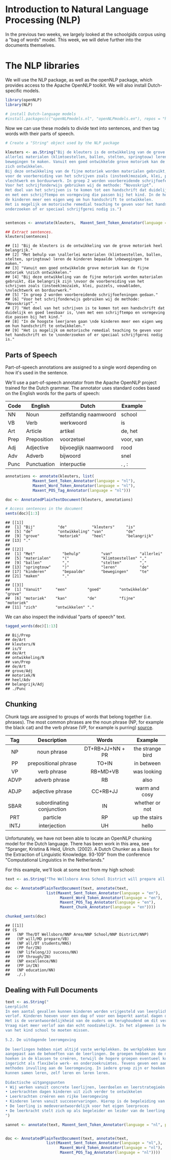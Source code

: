 Introduction to Natural Language Processing (NLP)
================

In the previous two weeks, we largely looked at the schoolgids corpus using a "bag of words" model. This week, we will delve further into the documents themselves.

The NLP libraries
=================

We will use the NLP package, as well as the openNLP package, which provides access to the Apache OpenNLP toolkit. We will also install Dutch-specific models.

``` r
library(openNLP)
library(NLP)

# install Dutch-language models
#install.packages(c("openNLPmodels.nl", "openNLPmodels.en"), repos = "http://datacube.wu.ac.at/", type = "source") 
```

Now we can use these models to divide text into sentences, and then tag words with their parts of speech.

``` r
# Create a "String" object used by the NLP package

kleuters <- as.String("Bij de kleuters is de ontwikkeling van de grove motoriek heel belangrijk. Met behulp van 
allerlei materialen (klimtoestellen, ballen, stelten, springtouw) leren de kinderen bepaalde 
bewegingen te maken. Vanuit een goed ontwikkelde grove motoriek kan de fijne motoriek 
zich ontwikkelen. 
Bij deze ontwikkeling van de fijne motoriek worden materialen gebruikt, die belangrijk zijn 
voor de voorbereiding van het schrijven zoals (insteek)mozaïek, klei, puzzels, vouwbladen, 
vlechtwerk en borduurwerk. In groep 2 worden voorbereidende schrijfoefeningen gedaan. 
Voor het schrijfonderwijs gebruiken wij de methode: “Novoskript”. 
Het doel van het schrijven is te komen tot een handschrift dat duidelijk en goed leesbaar is, 
en met een schrijftempo en vormgeving die passen bij het kind. In de hoogste leerjaren gaan 
de kinderen meer een eigen weg om hun handschrift te ontwikkelen. 
Het is mogelijk om motorische remedial teaching te geven voor het handschrift en te 
onderzoeken of er speciaal schrijfgerei nodig is.")


sentences <- annotate(kleuters,  Maxent_Sent_Token_Annotator(language = "nl"))

## Extract sentences.
kleuters[sentences]
```

    ## [1] "Bij de kleuters is de ontwikkeling van de grove motoriek heel belangrijk."                                                                                                                                            
    ## [2] "Met behulp van \nallerlei materialen (klimtoestellen, ballen, stelten, springtouw) leren de kinderen bepaalde \nbewegingen te maken."                                                                                 
    ## [3] "Vanuit een goed ontwikkelde grove motoriek kan de fijne motoriek \nzich ontwikkelen."                                                                                                                                 
    ## [4] "Bij deze ontwikkeling van de fijne motoriek worden materialen gebruikt, die belangrijk zijn \nvoor de voorbereiding van het schrijven zoals (insteek)mozaïek, klei, puzzels, vouwbladen, \nvlechtwerk en borduurwerk."
    ## [5] "In groep 2 worden voorbereidende schrijfoefeningen gedaan."                                                                                                                                                           
    ## [6] "Voor het schrijfonderwijs gebruiken wij de methode: “Novoskript”."                                                                                                                                                    
    ## [7] "Het doel van het schrijven is te komen tot een handschrift dat duidelijk en goed leesbaar is, \nen met een schrijftempo en vormgeving die passen bij het kind."                                                       
    ## [8] "In de hoogste leerjaren gaan \nde kinderen meer een eigen weg om hun handschrift te ontwikkelen."                                                                                                                     
    ## [9] "Het is mogelijk om motorische remedial teaching te geven voor het handschrift en te \nonderzoeken of er speciaal schrijfgerei nodig is."

Parts of Speech
---------------

Part-of-speech annotations are assigned to a single word depending on how it's used in the sentence.

We'll use a part-of-speech annotator from the Apache OpenNLP project trained for the Dutch grammar. The annotator uses standard codes based on the English words for the parts of speech:

| Code | English     | Dutch                 | Example   |
|------|-------------|-----------------------|-----------|
| NN   | Noun        | zelfstandig naamwoord | school    |
| VB   | Verb        | werkwoord             | is        |
| Art  | Article     | artikel               | de, het   |
| Prep | Preposition | voorzetsel            | voor, van |
| Adj  | Adjective   | bijvoeglijk naamwoord | rood      |
| Adv  | Adverb      | bijwoord              | snel      |
| Punc | Punctuation | interpuctie           | . , :     |

``` r
annotations <- annotate(kleuters, list(
            Maxent_Sent_Token_Annotator(language = "nl"),
            Maxent_Word_Token_Annotator(language = "nl"),
            Maxent_POS_Tag_Annotator(language = "nl")))

doc <- AnnotatedPlainTextDocument(kleuters, annotations)

# Access sentences in the document
sents(doc)[1:3]
```

    ## [[1]]
    ##  [1] "Bij"          "de"           "kleuters"     "is"          
    ##  [5] "de"           "ontwikkeling" "van"          "de"          
    ##  [9] "grove"        "motoriek"     "heel"         "belangrijk"  
    ## [13] "."           
    ## 
    ## [[2]]
    ##  [1] "Met"            "behulp"         "van"            "allerlei"      
    ##  [5] "materialen"     "("              "klimtoestellen" ","             
    ##  [9] "ballen"         ","              "stelten"        ","             
    ## [13] "springtouw"     ")"              "leren"          "de"            
    ## [17] "kinderen"       "bepaalde"       "bewegingen"     "te"            
    ## [21] "maken"          "."             
    ## 
    ## [[3]]
    ##  [1] "Vanuit"      "een"         "goed"        "ontwikkelde" "grove"      
    ##  [6] "motoriek"    "kan"         "de"          "fijne"       "motoriek"   
    ## [11] "zich"        "ontwikkelen" "."

We can also inspect the individual "parts of speech" text.

``` r
tagged_words(doc)[1:13]
```

    ## Bij/Prep
    ## de/Art
    ## kleuters/N
    ## is/V
    ## de/Art
    ## ontwikkeling/N
    ## van/Prep
    ## de/Art
    ## grove/Adj
    ## motoriek/N
    ## heel/Adv
    ## belangrijk/Adj
    ## ./Punc

Chunking
--------

Chunk tags are assigned to groups of words that belong together (i.e. phrases). The most common phrases are the noun phrase (NP, for example the black cat) and the verb phrase (VP, for example is purring) [source](https://www.clips.uantwerpen.be/pages/mbsp-tags).

| **Tag** |      **Description**      |     **Words**    |    **Example**   |
|:-------:|:-------------------------:|:----------------:|:----------------:|
|    NP   |        noun phrase        | DT+RB+JJ+NN + PR | the strange bird |
|    PP   |    prepositional phrase   |       TO+IN      |    in between    |
|    VP   |        verb phrase        |     RB+MD+VB     |    was looking   |
|   ADVP  |       adverb phrase       |        RB        |       also       |
|   ADJP  |      adjective phrase     |     CC+RB+JJ     |   warm and cosy  |
|   SBAR  | subordinating conjunction |        IN        |  whether or not  |
|   PRT   |          particle         |        RP        |   up the stairs  |
|   INTJ  |        interjection       |        UH        |       hello      |

Unfortunately, we have not been able to locate an OpenNLP chunking model for the Dutch language. There has been work in this area, see "Spranger, Kristina & Heid, Ulrich. (2002). A Dutch Chunker as a Basis for the Extraction of Linguistic Knowledge. 93-109" from the conference "Computational Linguistics in the Netherlands."

For this example, we'll look at some text from my high school:

``` r
text <- as.String("The Wellsboro Area School District will prepare all students for lifelong success through excellence in education.")

doc <- AnnotatedPlainTextDocument(text, annotate(text, 
                  list(Maxent_Sent_Token_Annotator(language = "en"),
                        Maxent_Word_Token_Annotator(language = "en"),
                        Maxent_POS_Tag_Annotator(language = "en"),
                        Maxent_Chunk_Annotator(language = "en"))))

chunked_sents(doc)
```

    ## [[1]]
    ## (S
    ##   (NP The/DT Wellsboro/NNP Area/NNP School/NNP District/NNP)
    ##   (VP will/MD prepare/VB)
    ##   (NP all/DT students/NNS)
    ##   (PP for/IN)
    ##   (NP lifelong/JJ success/NN)
    ##   (PP through/IN)
    ##   (NP excellence/NN)
    ##   (PP in/IN)
    ##   (NP education/NN)
    ##   ./.)

Dealing with Full Documents
---------------------------

``` r
text <- as.String("
Leerplicht  
In een aantal gevallen kunnen kinderen worden vrijgesteld van leerplicht. Dit noemen wij 
verlof. Kinderen hoeven voor een dag of voor een beperkt aantal dagen dan niet naar school. 
Het is de verantwoordelijkheid van de ouders om terughoudend om dit verlof aan te vragen. 
Vraag niet meer verlof aan dan echt noodzakelijk. In het algemeen is het niet in het belang 
van het kind school te moeten missen.
 
5.2. De uitdagende leeromgeving 
 
De leerlingen hebben niet altijd vaste werkplekken. De werkplekken kunnen worden 
aangepast aan de behoeften van de leerlingen. De groepen hebben zo de mogelijkheid om 
hoeken in de klassen te creëren, terwijl de hogere groepen eventueel kunnen worden 
ingericht als flexibele werk- en onderzoekruimtes. Tevens geven een aantal eigentijdse 
methodes invulling aan de leeromgeving. In iedere groep zijn er hoeken gecreëerd om te 
kunnen samen leren, zelf leren en leren leren. 
 
Didactische uitgangspunten  
• Wij werken vanuit concrete leerlijnen, leerdoelen en leerstrategieën  
• Leerkrachten dagen kinderen uit zich verder te ontwikkelen  
• Leerkrachten creëren een rijke leeromgeving  
• Kinderen leren vanuit succeservaringen. Hierop is de begeleiding van de leerkracht gericht  
• De leerling is medeverantwoordelijk voor het eigen leerproces  
• De leerkracht stelt zich op als begeleider en leider van de leerling  
")

sannot <- annotate(text, Maxent_Sent_Token_Annotator(language = "nl", probs = TRUE))


doc <- AnnotatedPlainTextDocument(text, annotate(text, 
                  list(Maxent_Sent_Token_Annotator(language = "nl",),
                        Maxent_Word_Token_Annotator(language = "nl"),
                        Maxent_POS_Tag_Annotator(language = "nl"))))
```
